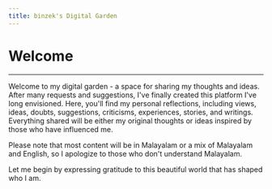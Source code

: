 ```yaml
---
title: binzek's Digital Garden
---
```


# Welcome

---

Welcome to my digital garden - a space for sharing my thoughts and ideas. After many requests and suggestions, I've finally created this platform I've long envisioned. Here, you'll find my personal reflections, including views, ideas, doubts, suggestions, criticisms, experiences, stories, and writings. Everything shared will be either my original thoughts or ideas inspired by those who have influenced me.

Please note that most content will be in Malayalam or a mix of Malayalam and English, so I apologize to those who don't understand Malayalam.

Let me begin by expressing gratitude to this beautiful world that has shaped who I am.
